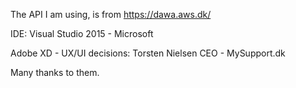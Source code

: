 The API I am using, is from https://dawa.aws.dk/

IDE: Visual Studio 2015 - Microsoft

Adobe XD - UX/UI decisions: Torsten Nielsen CEO - MySupport.dk

Many thanks to them.
